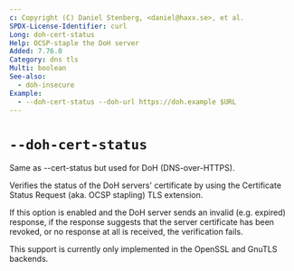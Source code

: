 ```yaml
---
c: Copyright (C) Daniel Stenberg, <daniel@haxx.se>, et al.
SPDX-License-Identifier: curl
Long: doh-cert-status
Help: OCSP-staple the DoH server
Added: 7.76.0
Category: dns tls
Multi: boolean
See-also:
  - doh-insecure
Example:
  - --doh-cert-status --doh-url https://doh.example $URL
---
```


# `--doh-cert-status`

Same as --cert-status but used for DoH (DNS-over-HTTPS).

Verifies the status of the DoH servers' certificate by using the Certificate
Status Request (aka. OCSP stapling) TLS extension.

If this option is enabled and the DoH server sends an invalid (e.g. expired)
response, if the response suggests that the server certificate has been
revoked, or no response at all is received, the verification fails.

This support is currently only implemented in the OpenSSL and GnuTLS backends.
